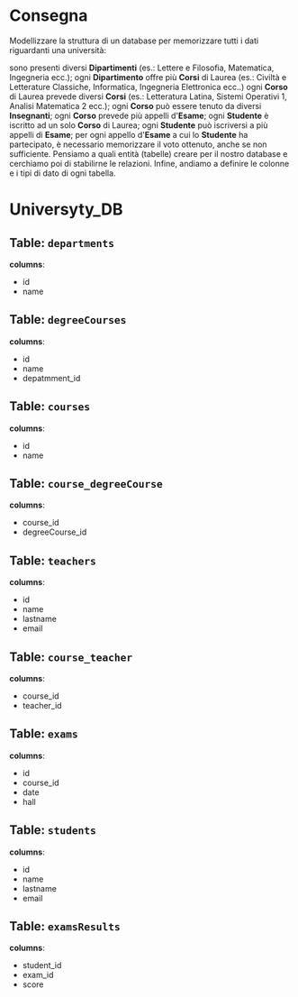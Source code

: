 # Consegna
Modellizzare la struttura di un database per memorizzare tutti i dati riguardanti una università:

sono presenti diversi **Dipartimenti** (es.: Lettere e Filosofia, Matematica, Ingegneria ecc.);
ogni **Dipartimento** offre più **Corsi** di Laurea (es.: Civiltà e Letterature Classiche, Informatica, Ingegneria Elettronica ecc..)
ogni **Corso** di Laurea prevede diversi **Corsi** (es.: Letteratura Latina, Sistemi Operativi 1, Analisi Matematica 2 ecc.);
ogni **Corso** può essere tenuto da diversi **Insegnanti**;
ogni **Corso** prevede più appelli d'**Esame**;
ogni **Studente** è iscritto ad un solo **Corso** di Laurea;
ogni **Studente** può iscriversi a più appelli di **Esame**;
per ogni appello d'**Esame** a cui lo **Studente** ha partecipato, è necessario memorizzare il voto ottenuto, anche se non sufficiente. Pensiamo a quali entità (tabelle) creare per il nostro database e cerchiamo poi di stabilirne le relazioni. Infine, andiamo a definire le colonne e i tipi di dato di ogni tabella.

# Universyty_DB

## Table: `departments`

**columns**:

- id 
- name

## Table: `degreeCourses`

**columns**:
- id
- name
- depatmment_id

## Table: `courses`

**columns**:

- id
- name

## Table: `course_degreeCourse`

**columns**:

- course_id
- degreeCourse_id

## Table: `teachers`

**columns**:

- id
- name
- lastname
- email

## Table: `course_teacher`

**columns**:

- course_id
- teacher_id

## Table: `exams`

**columns**:

- id
- course_id
- date
- hall

## Table: `students`

**columns**:

- id
- name
- lastname
- email

## Table: `examsResults`

**columns**:

- student_id
- exam_id
- score


